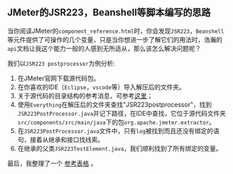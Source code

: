 ## JMeter的JSR223，Beanshell等脚本编写的思路

当你阅读JMeter的`component_reference.html`时，你会发现`JSR223`，`Beanshell`等元件提供了可操作的几个变量，只是当你想进一步了解它们的用法时，浩瀚的`api`文档让我这个能力一般的人感到无所适从，那么该怎么解决问题呢？

我们以`JSR223 postprocessor`为例分析:

1. 在JMeter官网下载源代码包。
2. 在你喜欢的IDE（`Eclipse`，`vscode`等）导入解压后的文件夹。
3. 关于源代码的目录结构的参考消息，可参考[这里](https://blog.csdn.net/zuozewei/article/details/85042829)；
4. 使用`Everything`在解压后的文件夹查找"JSR223postprocessor"，找到`JSR223PostProcessor.java`并记下路径，在IDE中查找，它位于源代码文件夹`src/components/src/main/java`下的包`org.apache.jmeter.extractor`。
5. 在`JSR223PostProcessor.java`文件中，只有`log`被找到而且还没有绑定的语句，接着从继承和接口找线索。
6. 在继承的父类`JSR223TestElement.java`，我们顺利找到了所有绑定的变量。

最后，我整理了一个 [参考表格](JSR223_Beanshell_reference.xlsx) 。
